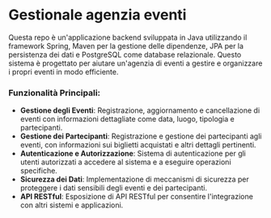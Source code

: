 # Gestionale agenzia eventi

Questa repo è un'applicazione backend sviluppata in Java utilizzando il framework Spring, Maven per la gestione delle dipendenze, JPA per la persistenza dei dati e PostgreSQL come database relazionale. Questo sistema è progettato per aiutare un'agenzia di eventi a gestire e organizzare i propri eventi in modo efficiente.

### Funzionalità Principali:

- **Gestione degli Eventi**: Registrazione, aggiornamento e cancellazione di eventi con informazioni dettagliate come data, luogo, tipologia e partecipanti.
- **Gestione dei Partecipanti**: Registrazione e gestione dei partecipanti agli eventi, con informazioni sui biglietti acquistati e altri dettagli pertinenti.
- **Autenticazione e Autorizzazione**: Sistema di autenticazione per gli utenti autorizzati a accedere al sistema e a eseguire operazioni specifiche.
- **Sicurezza dei Dati**: Implementazione di meccanismi di sicurezza per proteggere i dati sensibili degli eventi e dei partecipanti.
- **API RESTful**: Esposizione di API RESTful per consentire l'integrazione con altri sistemi e applicazioni.
